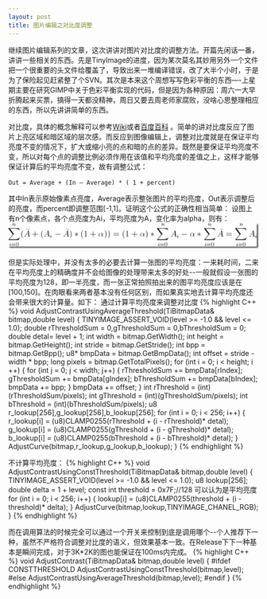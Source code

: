 ```yaml
---
layout: post
title: 图片编辑之对比度调整
---
```



继续图片编辑系列的文章，这次讲讲对图片对比度的调整方法。开篇先闲话一番，讲讲一些相关的东西。先是TinyImage的进度，因为某次莫名其妙用另外一个文件把一个很重要的头文件给覆盖了，导致出来一堆编译错误，改了大半个小时，于是为了保险起见赶紧整了个SVN。其次是本来这个周想写写色彩平衡的东西—-上星期主要在研究GIMP中关于色彩平衡实现的代码，但是因为各种原因：周六一大早折腾起来买票，搞得一天都没精神，周日又要去周老师家腐败，没啥心思整理相应的东西，所以先讲讲简单的东西。

对比度，具体的概念解释可以参考[Wiki][1]或者[百度百科][2] 。简单的讲对比度反应了图片上亮区域和暗区域的层次感。而反应到图像编辑上，调整对比度就是在保证平均亮度不变的情况下，扩大或缩小亮的点和暗的点的差异。既然是要保证平均亮度不变，所以对每个点的调整比例必须作用在该值和平均亮度的差值之上，这样才能够保证计算后的平均亮度不变，故有调整公式：

    Out = Average + (In – Average) * ( 1 + percent)
    
其中In表示原始像素点亮度，Average表示整张图片的平均亮度，Out表示调整后的亮度，而percent即调整范围[-1,1]。证明这个公式的正确性相当简单：
设图上有n个像素点，各个点亮度为Ai，平均亮度为A，变化率为alpha，则有：
![此处输入图片的描述][3]

但是实际处理中，并没有太多的必要去计算一张图的平均亮度：一来耗时间，二来在平均亮度上的精确度并不会给图像的处理带来太多的好处--一般就假设一张图的平均亮度为128，即一半亮度，而一张正常拍照拍出来的图平均亮度应该是在[100,150]。在肉眼看来两者基本没有任何区别，而如果真实地去计算平均亮度还会带来很大的计算量。如下：
通过计算平均亮度来调整对比度
{% highlight C++ %}
void    AdjustContrastUsingAverageThreshold(TiBitmapData& bitmap,double level)
{
	TINYIMAGE_ASSERT_VOID(level >= -1.0 && level <= 1.0);
	double rThresholdSum = 0,gThresholdSum = 0,bThresholdSum = 0;
	double detal= level + 1;
	int width    = bitmap.GetWidth();
	int height    = bitmap.GetHeight();
	int stride    = bitmap.GetStride();
	int bpp        = bitmap.GetBpp();
	u8* bmpData    = bitmap.GetBmpData();
	int offset    = stride - width * bpp;
	long pixels = bitmap.GetTotalPixels();
	for (int i = 0; i < height; i ++)
	{
		for (int j = 0; j < width; j++)
		{
			rThresholdSum += bmpData[rIndex];
			gThresholdSum += bmpData[gIndex];
			bThresholdSum += bmpData[bIndex];
			bmpData += bpp;
		}
		bmpData += offset;
	}
	int rThreshold = (int)(rThresholdSum/pixels);
	int gThreshold = (int)(gThresholdSum/pixels);
	int bThreshold = (int)(bThresholdSum/pixels);
	u8 r_lookup[256],g_lookup[256],b_lookup[256];
	for (int i = 0; i < 256; i++)
	{
		r_lookup[i] = (u8)CLAMP0255(rThreshold + (i - rThreshold)* detal);
		g_lookup[i] = (u8)CLAMP0255(gThreshold + (i - gThreshold)* detal);
		b_lookup[i] = (u8)CLAMP0255(bThreshold + (i - bThreshold)* detal);
	}
	AdjustCurve(bitmap,r_lookup,g_lookup,b_lookup);
}
{% endhighlight %}

不计算平均亮度：
{% highlight C++ %}
void    AdjustContrastUsingConstThreshold(TiBitmapData& bitmap,double level)
{
	TINYIMAGE_ASSERT_VOID(level >= -1.0 && level <= 1.0);
	u8 lookup[256];
	double delta        = 1 + level;
	const int threshold = 0x7F;//128 可以认为是平均亮度
	for (int i = 0; i < 256; i++)
	{
		lookup[i] = (u8)CLAMP0255(threshold + (i - threshold)* delta);
	}
	AdjustCurve(bitmap,lookup,TINYIMAGE_CHANEL_RGB);
}
{% endhighlight %}

而在调用算法的时候完全可以通过一个开关来控制到底是调用哪个--个人推荐下一种，虽然不严格符合调整对比度的语义，但效果基本一致。在Release下下一种基本是瞬间完成，对于3K*2K的图也能保证在100ms内完成。
{% highlight C++ %}
void    AdjustContrast(TiBitmapData& bitmap,double level)
{
#ifdef CONSTTHRESHOLD
AdjustContrastUsingConstThreshold(bitmap,level);
#else
AdjustContrastUsingAverageThreshold(bitmap,level);
#endif
}
{% endhighlight %}



  [1]: http://zh.wikipedia.org/zh/%E5%B0%8D%E6%AF%94%E5%BA%A6
  [2]: http://baike.baidu.com/view/66029.htm
  [3]: /images/ip6.jpg
